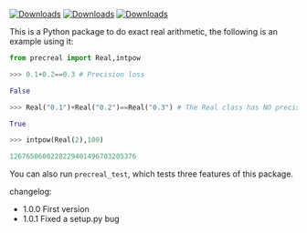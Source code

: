 [![Downloads](https://static.pepy.tech/badge/precreal)](https://pepy.tech/project/precreal) [![Downloads](https://static.pepy.tech/badge/precreal/month)](https://pepy.tech/project/precreal) [![Downloads](https://static.pepy.tech/badge/precreal/week)](https://pepy.tech/project/precreal)

This is a Python package to do exact real arithmetic, the following is an example using it:

```python
from precreal import Real,intpow

>>> 0.1+0.2==0.3 # Precision loss

False

>>> Real("0.1")+Real("0.2")==Real("0.3") # The Real class has NO precision loss when doing arithmetic

True

>>> intpow(Real(2),100)

1267650600228229401496703205376
```

You can also run `precreal_test`, which tests three features of this package.

changelog:

* 1.0.0 First version
* 1.0.1 Fixed a setup.py bug
